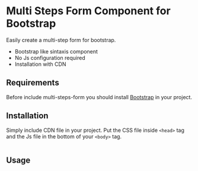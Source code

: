# Multi Steps Form Component for Bootstrap

Easily create a multi-step form for bootstrap.

- Bootstrap like sintaxis component
- No Js configuration required
- Installation with CDN

## Requirements

Before include multi-steps-form you should install [Bootstrap](https://getbootstrap.com/) in your project.

## Installation

Simply include CDN file in your project. Put the CSS file inside `<head>` tag and the Js file in the bottom of your `<body>` tag.

```

```

## Usage










